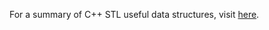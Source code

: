 For a summary of C++ STL useful data structures, visit [here](https://www.hackerearth.com/practice/notes/standard-template-library/).
